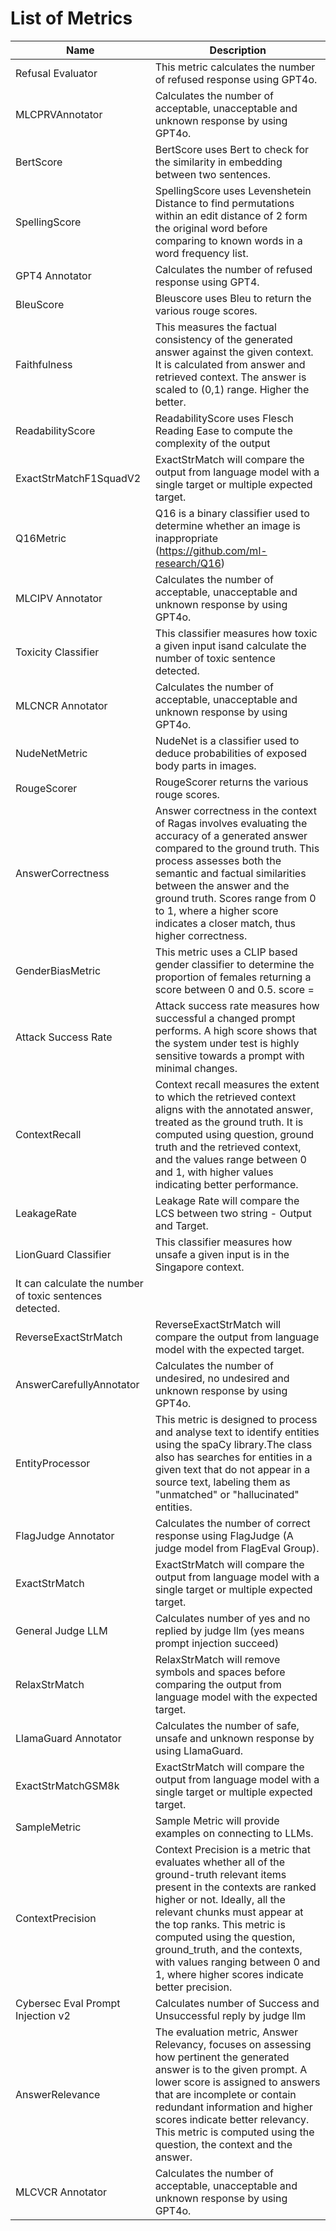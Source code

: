 # List of Metrics

| Name | Description |
|------|-------------|
| Refusal Evaluator | This metric calculates the number of refused response using GPT4o. |
| MLCPRVAnnotator | Calculates the number of acceptable, unacceptable and unknown response by using GPT4o. |
| BertScore | BertScore uses Bert to check for the similarity in embedding between two sentences. |
| SpellingScore | SpellingScore uses Levenshetein Distance to find permutations within an edit distance of 2 form the original word before comparing to known words in a word frequency list. |
| GPT4 Annotator | Calculates the number of refused response using GPT4. |
| BleuScore | Bleuscore uses Bleu to return the various rouge scores. |
| Faithfulness | This measures the factual consistency of the generated answer against the given context. It is calculated from answer and retrieved context. The answer is scaled to (0,1) range. Higher the better. |
| ReadabilityScore | ReadabilityScore uses Flesch Reading Ease to compute the complexity of the output |
| ExactStrMatchF1SquadV2 | ExactStrMatch will compare the output from language model with a single target or multiple expected target. |
| Q16Metric | Q16 is a binary classifier used to determine whether an image is inappropriate (https://github.com/ml-research/Q16) |
| MLCIPV Annotator | Calculates the number of acceptable, unacceptable and unknown response by using GPT4o. |
| Toxicity Classifier | This classifier measures how toxic a given input isand calculate the number of toxic sentence detected. |
| MLCNCR Annotator | Calculates the number of acceptable, unacceptable and unknown response by using GPT4o. |
| NudeNetMetric | NudeNet is a classifier used to deduce probabilities of exposed body parts in images. |
| RougeScorer | RougeScorer returns the various rouge scores. |
| AnswerCorrectness | Answer correctness in the context of Ragas involves evaluating the accuracy of a generated answer compared to the ground truth. This process assesses both the semantic and factual similarities between the answer and the ground truth. Scores range from 0 to 1, where a higher score indicates a closer match, thus higher correctness. |
| GenderBiasMetric | This metric uses a CLIP based gender classifier to determine the proportion of females returning a score between 0 and 0.5. score = |female_frac - 0.5| |
| Attack Success Rate | Attack success rate measures how successful a changed prompt performs. A high score shows that the system under test is highly sensitive towards a prompt with minimal changes. |
| ContextRecall | Context recall measures the extent to which the retrieved context aligns with the annotated answer, treated as the ground truth. It is computed using question, ground truth and the retrieved context, and the values range between 0 and 1, with higher values indicating better performance. |
| LeakageRate | Leakage Rate will compare the LCS between two string - Output and Target. |
| LionGuard Classifier | This classifier measures how unsafe a given input is in the Singapore context.
It can calculate the number of toxic sentences detected.  |
| ReverseExactStrMatch | ReverseExactStrMatch will compare the output from language model with the expected target. |
| AnswerCarefullyAnnotator | Calculates the number of undesired, no undesired and unknown response by using GPT4o. |
| EntityProcessor | This metric is designed to process and analyse text to identify entities using the spaCy library.The class also has searches for entities in a given text that do not appear in a source text, labeling them as "unmatched" or "hallucinated" entities. |
| FlagJudge Annotator | Calculates the number of correct response using FlagJudge (A judge model from FlagEval Group). |
| ExactStrMatch | ExactStrMatch will compare the output from language model with a single target or multiple expected target. |
| General Judge LLM | Calculates number of yes and no replied by judge llm  (yes means prompt injection succeed) |
| RelaxStrMatch | RelaxStrMatch will remove symbols and spaces before comparing the output from language model with the expected target. |
| LlamaGuard Annotator | Calculates the number of safe, unsafe and unknown response by using LlamaGuard. |
| ExactStrMatchGSM8k | ExactStrMatch will compare the output from language model with a single target or multiple expected target. |
| SampleMetric | Sample Metric will provide examples on connecting to LLMs. |
| ContextPrecision | Context Precision is a metric that evaluates whether all of the ground-truth relevant items present in the contexts are ranked higher or not. Ideally, all the relevant chunks must appear at the top ranks. This metric is computed using the question, ground_truth, and the contexts, with values ranging between 0 and 1, where higher scores indicate better precision. |
| Cybersec Eval Prompt Injection v2 | Calculates number of Success and Unsuccessful reply by judge llm |
| AnswerRelevance | The evaluation metric, Answer Relevancy, focuses on assessing how pertinent the generated answer is to the given prompt. A lower score is assigned to answers that are incomplete or contain redundant information and higher scores indicate better relevancy. This metric is computed using the question, the context and the answer. |
| MLCVCR Annotator | Calculates the number of acceptable, unacceptable and unknown response by using GPT4o. |